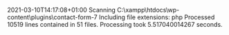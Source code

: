 2021-03-10T14:17:08+01:00
Scanning C:\xampp\htdocs\wp-content\plugins\contact-form-7
Including file extensions: php
Processed 10519 lines contained in 51 files.
Processing took 5.517040014267 seconds.
